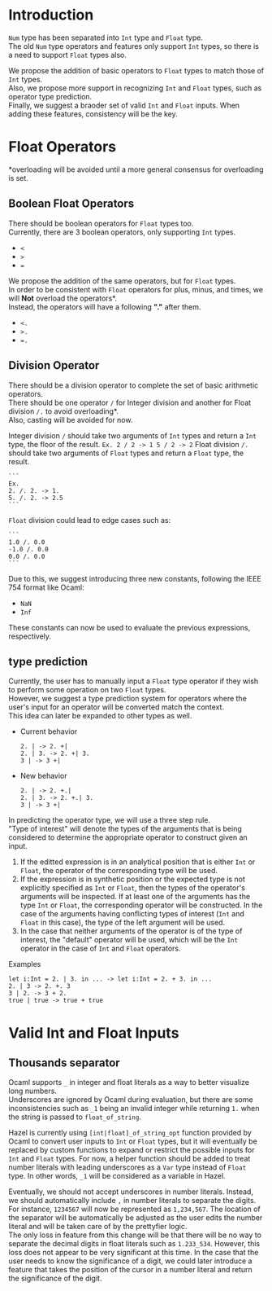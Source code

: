 # Introduction

`Num` type has been separated into `Int` type and `Float` type.\
The old `Num` type operators and features only support `Int` types, so there is a need to support `Float` types also.

We propose the addition of basic operators to `Float` types to match those of `Int` types.\
Also, we propose more support in recognizing `Int` and `Float` types, such as operator type prediction.\
Finally, we suggest a braoder set of valid `Int` and `Float` inputs.
When adding these features, consistency will be the key.

# Float Operators
*overloading will be avoided until a more general consensus for overloading is set.

## Boolean Float Operators

There should be boolean operators for `Float` types too.\
Currently, there are 3 boolean operators, only supporting `Int` types.
* `<`
* `>`
* `=`

We propose the addition of the same operators, but for `Float` types.\
In order to be consistent with `Float` operators for plus, minus, and times, we will **Not** overload the operators*.\
Instead, the operators will have a following **"."** after them.
* `<.`
* `>.`
* `=.`

## Division Operator

There should be a division operator to complete the set of basic arithmetic operators.\
There should be one operator `/` for Integer division and another for Float division `/.` to avoid overloading*.\
Also, casting will be avoided for now.

Integer division `/` should take two arguments of `Int` types and return a `Int` type, the floor of the result.
    ```
    Ex.
    2 / 2 -> 1
    5 / 2 -> 2
    ``` 
Float division `/.` should take two arguments of `Float` types and return a `Float` type, the result.

    ```
    Ex.
    2. /. 2. -> 1.
    5. /. 2. -> 2.5
    ```

`Float` division could lead to edge cases such as:

    ```
    1.0 /. 0.0
    -1.0 /. 0.0
    0.0 /. 0.0
    ```
    
Due to this, we suggest introducing three new constants, following the IEEE 754 format like Ocaml:
* `NaN`
* `Inf`

These constants can now be used to evaluate the previous expressions, respectively.

## type prediction
Currently, the user has to manually input a `Float` type operator if they wish to perform some operation on two `Float` types.\
However, we suggest a type prediction system for operators where the user's input for an operator will be converted match the context.\
This idea can later be expanded to other types as well.
* Current behavior
    ```
    2. | -> 2. +|
    2. | 3. -> 2. +| 3.
    3 | -> 3 +|
    ```
* New behavior
    ```
    2. | -> 2. +.|
    2. | 3. -> 2. +.| 3.
    3 | -> 3 +|
    ```

In predicting the operator type, we will use a three step rule.\
"Type of interest" will denote the types of the arguments that is being considered to determine the appropriate operator to construct given an input. 
1. If the editted expression is in an analytical position that is either `Int` or `Float`, the operator of the corresponding type will be used.
2. If the expression is in synthetic position or the expected type is not explicitly specified as `Int` or `Float`, then the types of the operator's arguments will be inspected. If at least one of the arguments has the type `Int` or `Float`, the corresponding operator will be constructed. In the case of the arguments having conflicting types of interest (`Int` and `Float` in this case), the type of the left argument will be used.
3. In the case that neither arguments of the operator is of the type of interest, the "default" operator will be used, which will be the `Int` operator in the case of `Int` and `Float` operators.

Examples
```
let i:Int = 2. | 3. in ... -> let i:Int = 2. + 3. in ...
2. | 3 -> 2. +. 3
3 | 2. -> 3 + 2.
true | true -> true + true
```

# Valid Int and Float Inputs

## Thousands separator
Ocaml supports `_` in integer and float literals as a way to better visualize long numbers.\
Underscores are ignored by Ocaml during evaluation, but there are some inconsistencies such as `_1` being an invalid integer while returning `1.` when the string is passed to `float_of_string`.

Hazel is currently using `[int|float]_of_string_opt` function provided by Ocaml to convert user inputs to `Int` or `Float` types, but it will eventually be replaced by custom functions to expand or restrict the possible inputs for `Int` and `Float` types. For now, a helper function should be added to treat number literals with leading underscores as a `Var` type instead of `Float` type. In other words, `_1` will be considered as a variable in Hazel.

Eventually, we should not accept underscores in number literals. Instead, we should automatically include `,` in number literals to separate the digits. For instance, `1234567` will now be represented as `1,234,567`. The location of the separator will be automatically be adjusted as the user edits the number literal and will be taken care of by the prettyfier logic.\
The only loss in feature from this change will be that there will be no way to separate the decimal digits in float literals such as `1.233_534`. However, this loss does not appear to be very significant at this time. In the case that the user needs to know the significance of a digit, we could later introduce a feature that takes the position of the cursor in a number literal and return the significance of the digit.
